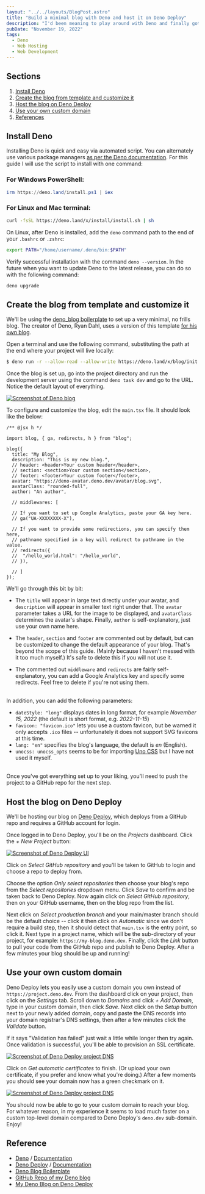 ```yaml
---
layout: "../../layouts/BlogPost.astro"
title: "Build a minimal blog with Deno and host it on Deno Deploy"
description: "I'd been meaning to play around with Deno and finally got around to doing it in the quickest, easiest (and laziest) way possible -- using a minimal blog template. I also took the opportunity to learn how Deno Deploy works. The whole thing is quick and painless, here's how to do it."
pubDate: "November 19, 2022"
tags:
  - Deno
  - Web Hosting
  - Web Development
---
```


## Sections

1. [Install Deno](#install)
2. [Create the blog from template and customize it](#blog)
3. [Host the blog on Deno Deploy](#deploy)
4. [Use your own custom domain](#domain)
5. [References](#ref)

<div id='install' />

## Install Deno

Installing Deno is quick and easy via automated script. You can alternately use various package managers <a href="https://deno.land/manual@v1.28.1/getting_started/installation" target="_blank" rel="noopener">as per the Deno documentation</a>. For this guide I will use the script to install with one command:

### For Windows PowerShell:

```powershell
irm https://deno.land/install.ps1 | iex
```

### For Linux and Mac terminal:

```bash
curl -fsSL https://deno.land/x/install/install.sh | sh
```

On Linux, after Deno is installed, add the `deno` command path to the end of your `.bashrc` or `.zshrc`:

```bash
export PATH="/home/username/.deno/bin:$PATH"
```

Verify successful installation with the command `deno --version`. In the future when you want to update Deno to the latest release, you can do so with the following command:

```bash
deno upgrade
```

<div id='blog' />

## Create the blog from template and customize it

We'll be using the <a href="https://github.com/denoland/deno_blog" target="_blank">deno_blog boilerplate</a> to set up a very minimal, no frills blog. The creator of Deno, Ryan Dahl, uses a version of this template <a href="https://tinyclouds.org" target="_blank" rel="noopener">for his own blog</a>.

Open a terminal and use the following command, substituting the path at the end where your project will live locally:

```bash
$ deno run -r --allow-read --allow-write https://deno.land/x/blog/init.ts ./directory/for/blog/
```

Once the blog is set up, go into the project directory and run the development server using the command `deno task dev` and go to the URL. Notice the default layout of everything.

<a href="/img/blog/deno1.png" target="_blank"><img src="/img/blog/deno1.png" alt="Screenshot of Deno blog"></a>

To configure and customize the blog, edit the `main.tsx` file. It should look like the below:

```tsx
/** @jsx h */

import blog, { ga, redirects, h } from "blog";

blog({
  title: "My Blog",
  description: "This is my new blog.",
  // header: <header>Your custom header</header>,
  // section: <section>Your custom section</section>,
  // footer: <footer>Your custom footer</footer>,
  avatar: "https://deno-avatar.deno.dev/avatar/blog.svg",
  avatarClass: "rounded-full",
  author: "An author",

  // middlewares: [

  // If you want to set up Google Analytics, paste your GA key here.
  // ga("UA-XXXXXXXX-X"),

  // If you want to provide some redirections, you can specify them here,
  // pathname specified in a key will redirect to pathname in the value.
  // redirects({
  //  "/hello_world.html": "/hello_world",
  // }),

  // ]
});
```

We'll go through this bit by bit:

- The `title` will appear in large text directly under your avatar, and `description` will appear in smaller text right under that. The `avatar` parameter takes a URL for the image to be displayed, and `avatarClass` determines the avatar's shape. Finally, `author` is self-explanatory, just use your own name here.

- The `header`, `section` and `footer` are commented out by default, but can be customized to change the default appearance of your blog. That's beyond the scope of this guide. (Mainly because I haven't messed with it too much myself.) It's safe to delete this if you will not use it.

- The commented out `middleware` and `redirects` are fairly self-explanatory, you can add a Google Analytics key and specify some redirects. Feel free to delete if you're not using them.
  <br><br>

In addition, you can add the following parameters:

- `dateStyle: "long"` displays dates in long format, for example _November 15, 2022_ (the default is short format, e.g. _2022-11-15_)
- `favicon: "favicon.ico"` lets you use a custom favicon, but be warned it only accepts `.ico` files -- unfortunately it does not support SVG favicons at this time.
- `lang: "en"` specifies the blog's language, the default is _en_ (English).
- `unocss: unocss_opts` seems to be for importing <a href="https://github.com/unocss/unocss" target="_blank" rel="noopener">Uno CSS</a> but I have not used it myself.
  <br><br>

Once you've got everything set up to your liking, you'll need to push the project to a GitHub repo for the next step.

<div id='deploy' />

## Host the blog on Deno Deploy

We'll be hosting our blog on <a href="" target="_blank" rel="noopener">Deno Deploy</a>, which deploys from a GitHub repo and requires a GitHub account for login.

Once logged in to Deno Deploy, you'll be on the _Projects_ dashboard. Click the _+ New Project_ button:

<a href="/img/blog/deno2.png" target="_blank"><img src="/img/blog/deno2.png" alt="Screenshot of Deno Deploy UI"></a>

Click on _Select GitHub repository_ and you'll be taken to GitHub to login and choose a repo to deploy from.

Choose the option _Only select repositories_ then choose your blog's repo from the _Select repositories_ dropdown menu. Click _Save_ to confirm and be taken back to Deno Deploy. Now again click on _Select GitHub repository_, then on your GitHub username, then on the blog repo from the list.

Next click on _Select production branch_ and your main/master branch should be the default choice -- click it then click on _Automatic_ since we don't require a build step, then it should detect that `main.tsx` is the entry point, so click it. Next type in a project name, which will be the sub-directory of your project, for example: `https://my-blog.deno.dev`. Finally, click the _Link_ button to pull your code from the GitHub repo and publish to Deno Deploy. After a few minutes your blog should be up and running!

<div id='domain' />

## Use your own custom domain

Deno Deploy lets you easily use a custom domain you own instead of `https://project.deno.dev`. From the dashboard click on your project, then click on the _Settings_ tab. Scroll down to _Domains_ and click _+ Add Domain_, type in your custom domain, then click _Save_. Next click on the _Setup_ button next to your newly added domain, copy and paste the DNS records into your domain registrar's DNS settings, then after a few minutes click the _Validate_ button.

If it says "Validation has failed" just wait a little while longer then try again. Once validation is successful, you'll be able to provision an SSL certificate.

<a href="/img/blog/deno4.png" target="_blank"><img src="/img/blog/deno4.png" alt="Screenshot of Deno Deploy project DNS"></a>

Click on _Get automatic certificates_ to finish. (Or upload your own certificate, if you prefer and know what you're doing.) After a few moments you should see your domain now has a green checkmark on it.

<a href="/img/blog/deno5.png" target="_blank"><img src="/img/blog/deno5.png" alt="Screenshot of Deno Deploy project DNS"></a>

You should now be able to go to your custom domain to reach your blog. For whatever reason, in my experience it seems to load much faster on a custom top-level domain compared to Deno Deploy's `deno.dev` sub-domain. Enjoy!

<div id='ref' />

## Reference

- <a href="https://deno.land" target="_blank" rel="noopener">Deno</a> / <a href="https://deno.land/manual@v1.28.1/introduction" target="_blank" rel="noopener">Documentation</a>
- <a href="https://deno.com" target="_blank" rel="noopener">Deno Deploy</a> / <a href="https://deno.com/deploy/docs" target="_blank" rel="noopener">Documentation</a>
- <a href="https://github.com/denoland/deno_blog" target="_blank" rel="noopener">Deno Blog Boilerplate</a>
- <a href="https://github.com/fullmetalbrackets/deno-blog" target="_blank" rel="noopener">GitHub Repo of my Deno blog</a>
- <a href="https://adiaz.us" target="_blank" rel="noopener">My Deno Blog on Deno Deploy</a>

